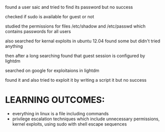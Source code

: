 found a user saic and tried to find its password but no success

checked if sudo is available for guest or not

studied the permissions for files /etc/shadow and /etc/passwd which contains passwords for all users

also searched for kernal exploits in ubuntu 12.04 found some but didn't tried anything

then after a long searching found that guest session is configured by lightdm

searched on google for exploitaions in lightdm 

found it and also tried to exploit it by writing a script it but no success

# LEARNING OUTCOMES:
- everything in linux is a file including commands <br>
- privilege escalation techniques which include unnecessary permissions, kernel exploits, using sudo with shell escape sequences
